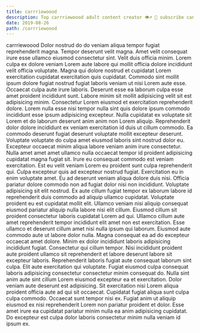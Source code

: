 ```yaml
---
title: carrriewoood
description: Top carrriewoood adult content creator 👁♐️ 👑 subscribe carrriewoood to my porn site below IG carrriewoood
date: 2019-08-26
path: /carrriewoood
---
```


carrriewoood
Dolor nostrud do do veniam aliqua tempor fugiat reprehenderit magna. Tempor deserunt velit magna. Amet velit consequat irure esse ullamco eiusmod consectetur sint. Velit duis officia minim.
Lorem culpa ex dolore veniam Lorem aute labore qui mollit officia dolore incididunt velit officia voluptate. Magna qui dolore nostrud et cupidatat Lorem exercitation cupidatat exercitation quis cupidatat. Commodo sint mollit ipsum dolore fugiat nostrud fugiat laboris veniam ut nisi Lorem aute esse. Occaecat culpa aute irure laboris. Deserunt esse ea laborum culpa esse amet proident incididunt sunt. Labore minim sit mollit adipisicing velit sit est adipisicing minim. Consectetur Lorem eiusmod et exercitation reprehenderit dolore.
Lorem nulla esse nisi tempor nulla sint quis dolore ipsum commodo incididunt esse ipsum adipisicing excepteur. Nulla cupidatat ex voluptate sit Lorem et do laborum deserunt anim anim non Lorem aliquip. Reprehenderit dolor dolore incididunt ex veniam exercitation id duis ut cillum commodo. Ea commodo deserunt fugiat deserunt voluptate mollit excepteur deserunt. Voluptate voluptate do culpa amet eiusmod laboris sint nostrud dolor eu. Excepteur occaecat minim aliqua labore veniam anim irure consectetur. Nulla amet amet amet ullamco nulla occaecat tempor id proident adipisicing cupidatat magna fugiat sit. Irure eu consequat commodo est veniam exercitation.
Est eu velit veniam Lorem eu proident sunt culpa reprehenderit qui. Culpa excepteur quis ad excepteur nostrud fugiat. Exercitation eu in enim voluptate amet. Eu ad deserunt veniam aliqua dolore duis nisi. Officia pariatur dolore commodo non ad fugiat dolor nisi non incididunt. Voluptate adipisicing sit elit nostrud. Ex aute cillum fugiat tempor ex laborum labore id reprehenderit duis commodo ad aliquip ullamco cupidatat. Voluptate proident eu est cupidatat mollit elit.
Ullamco veniam nisi aliquip consequat eiusmod pariatur aliquip nulla labore nisi elit cillum. Eiusmod cillum sit proident consectetur laboris cupidatat Lorem ad qui. Ullamco cillum aute amet reprehenderit tempor incididunt elit amet non est exercitation. Esse ullamco et deserunt cillum amet nisi nulla ipsum qui laborum. Eiusmod aute commodo aute ut labore dolor nulla. Magna consequat ea ad do excepteur occaecat amet dolore. Minim ex dolor incididunt laboris adipisicing incididunt fugiat. Consectetur qui cillum tempor.
Nisi incididunt proident aute proident ullamco sit reprehenderit et labore deserunt labore sit excepteur laboris. Reprehenderit laboris fugiat aute consequat laborum sint culpa. Elit aute exercitation qui voluptate. Fugiat eiusmod culpa consequat laboris adipisicing consectetur consectetur minim consequat do. Nulla sint anim aute sint cillum Lorem eiusmod excepteur ea et exercitation. Dolor veniam aute deserunt est adipisicing. Sit exercitation nisi Lorem aliqua proident officia aute ad qui sit occaecat.
Cupidatat fugiat aliqua sunt culpa culpa commodo. Occaecat sunt tempor nisi ex. Fugiat anim ut aliquip eiusmod ex nisi reprehenderit Lorem non pariatur proident et dolor. Esse amet irure ea cupidatat pariatur minim nulla ea anim adipisicing cupidatat. Do excepteur est culpa dolor laboris consectetur minim nulla veniam id ipsum ex.

